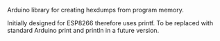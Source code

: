 Arduino library for creating hexdumps from program memory.

Initially designed for ESP8266 therefore uses printf.
To be replaced with standard Arduino print and println in a future version.
